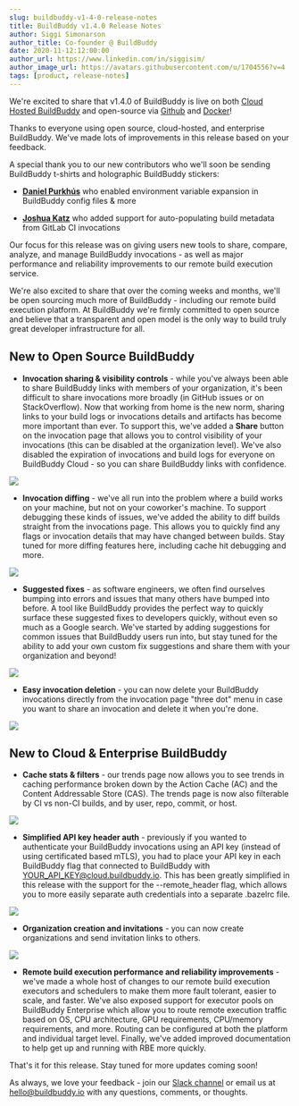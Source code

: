 ```yaml
---
slug: buildbuddy-v1-4-0-release-notes
title: BuildBuddy v1.4.0 Release Notes
author: Siggi Simonarson
author_title: Co-founder @ BuildBuddy
date: 2020-11-12:12:00:00
author_url: https://www.linkedin.com/in/siggisim/
author_image_url: https://avatars.githubusercontent.com/u/1704556?v=4
tags: [product, release-notes]
---
```


We're excited to share that v1.4.0 of BuildBuddy is live on both [Cloud Hosted BuildBuddy](https://app.buildbuddy.io/) and open-source via [Github](https://github.com/buildbuddy-io/buildbuddy) and [Docker](https://github.com/buildbuddy-io/buildbuddy/blob/master/docs/on-prem.md#docker-image)!

Thanks to everyone using open source, cloud-hosted, and enterprise BuildBuddy. We've made lots of improvements in this release based on your feedback.

A special thank you to our new contributors who we'll soon be sending BuildBuddy t-shirts and holographic BuildBuddy stickers:

-   [**Daniel Purkhús**](https://github.com/purkhusid) who enabled environment variable expansion in BuildBuddy config files & more

-   [**Joshua Katz**](https://github.com/gravypod) who added support for auto-populating build metadata from GitLab CI invocations

Our focus for this release was on giving users new tools to share, compare, analyze, and manage BuildBuddy invocations - as well as major performance and reliability improvements to our remote build execution service.

We're also excited to share that over the coming weeks and months, we'll be open sourcing much more of BuildBuddy - including our remote build execution platform. At BuildBuddy we're firmly committed to open source and believe that a transparent and open model is the only way to build truly great developer infrastructure for all.

**New to Open Source BuildBuddy**
---------------------------------

-   **Invocation sharing & visibility controls** - while you've always been able to share BuildBuddy links with members of your organization, it's been difficult to share invocations more broadly (in GitHub issues or on StackOverflow). Now that working from home is the new norm, sharing links to your build logs or invocations details and artifacts has become more important than ever. To support this, we've added a **Share** button on the invocation page that allows you to control visibility of your invocations (this can be disabled at the organization level). We've also disabled the expiration of invocations and build logs for everyone on BuildBuddy Cloud - so you can share BuildBuddy links with confidence.

![](https://uploads-ssl.webflow.com/5eeba6a6c5230ea3d1a60d83/5fad7e7e02aaaabf670ca163_Screen%20Shot%202020-11-12%20at%2010.25.43%20AM.png)

-   **Invocation diffing** - we've all run into the problem where a build works on your machine, but not on your coworker's machine. To support debugging these kinds of issues, we've added the ability to diff builds straight from the invocations page. This allows you to quickly find any flags or invocation details that may have changed between builds. Stay tuned for more diffing features here, including cache hit debugging and more.

![](https://uploads-ssl.webflow.com/5eeba6a6c5230ea3d1a60d83/5fad7f9eb7782df7e6d2ec76_Screen%20Shot%202020-11-12%20at%2010.31.25%20AM.png)

-   **Suggested fixes** - as software engineers, we often find ourselves bumping into errors and issues that many others have bumped into before. A tool like BuildBuddy provides the perfect way to quickly surface these suggested fixes to developers quickly, without even so much as a Google search. We've started by adding suggestions for common issues that BuildBuddy users run into, but stay tuned for the ability to add your own custom fix suggestions and share them with your organization and beyond!

![](https://uploads-ssl.webflow.com/5eeba6a6c5230ea3d1a60d83/5fad86d1f58677c468250e2c_Screen%20Shot%202020-11-12%20at%2011.01.13%20AM.png)

-   **Easy invocation deletion** - you can now delete your BuildBuddy invocations directly from the invocation page "three dot" menu in case you want to share an invocation and delete it when you're done.

![](https://uploads-ssl.webflow.com/5eeba6a6c5230ea3d1a60d83/5fad85c7ae39b0100858c2b8_Screen%20Shot%202020-11-12%20at%2010.56.53%20AM.png)

New to Cloud & Enterprise BuildBuddy
------------------------------------

-   **Cache stats & filters** - our trends page now allows you to see trends in caching performance broken down by the Action Cache (AC) and the Content Addressable Store (CAS). The trends page is now also filterable by CI vs non-CI builds, and by user, repo, commit, or host.

![](https://uploads-ssl.webflow.com/5eeba6a6c5230ea3d1a60d83/5fad8533a1566a7bd6c70deb_Screen%20Shot%202020-11-06%20at%2011.54.19%20AM.png)

-   **Simplified API key header auth** - previously if you wanted to authenticate your BuildBuddy invocations using an API key (instead of using certificated based mTLS), you had to place your API key in each BuildBuddy flag that connected to BuildBuddy with YOUR_API_KEY@cloud.buildbuddy.io. This has been greatly simplified in this release with the support for the --remote_header flag, which allows you to more easily separate auth credentials into a separate .bazelrc file.

![](https://uploads-ssl.webflow.com/5eeba6a6c5230ea3d1a60d83/5fad8825c75ffe49d07e8b46_Screen%20Shot%202020-11-12%20at%2011.06.29%20AM.png)

-   **Organization creation and invitations** - you can now create organizations and send invitation links to others.

![](https://uploads-ssl.webflow.com/5eeba6a6c5230ea3d1a60d83/5fad85aabb83d90aa2813edf_Screen%20Shot%202020-11-12%20at%2010.57.26%20AM.png)

-   **Remote build execution performance and reliability improvements** - we've made a whole host of changes to our remote build execution executors and schedulers to make them more fault tolerant, easier to scale, and faster. We've also exposed support for executor pools on BuildBuddy Enterprise which allow you to route remote execution traffic based on OS, CPU architecture, GPU requirements, CPU/memory requirements, and more. Routing can be configured at both the platform and individual target level. Finally, we've added improved documentation to help get up and running with RBE more quickly.

That's it for this release. Stay tuned for more updates coming soon!

As always, we love your feedback - join our [Slack channel](https://slack.buildbuddy.io) or email us at <hello@buildbuddy.io> with any questions, comments, or thoughts.
